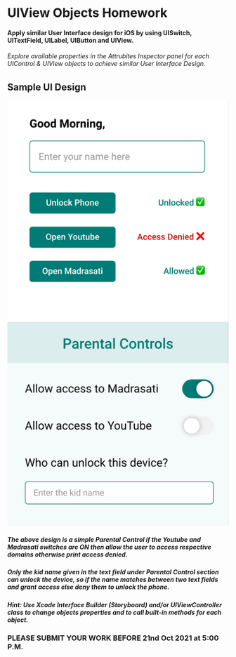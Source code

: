 # UIView Objects Homework

#### Apply similar User Interface design for iOS by using UISwitch, UITextField, UILabel, UIButton and UIView.

###### Explore available properties in the *Attrubites Inspector* panel for each UIControl & UIView objects to achieve similar User Interface Design.

## Sample UI Design
![Sample UI](/sample-ui.png "Sample UI")

##### The above design is a simple Parental Control if the Youtube and Madrasati switches are ON then allow the user to access respective domains otherwise print access denied. 

##### Only the kid name given in the text field under Parental Control section can unlock the device, so if the name matches between two text fields and grant access else deny them to unlock the phone. 

##### Hint: Use Xcode Interface Builder (Storyboard) and/or UIViewController class to change objects properties and to call built-in methods for each object.

### PLEASE SUBMIT YOUR WORK BEFORE 21nd Oct 2021 at 5:00 P.M.
